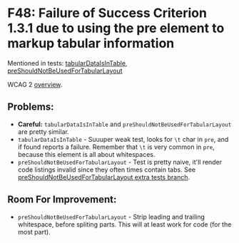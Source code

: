 
# F48: Failure of Success Criterion 1.3.1 due to using the pre element to markup tabular information

Mentioned in tests: [tabularDataIsInTable](https://github.com/quailjs/quail/blob/2.2.15/src/js/custom/tabularDataIsInTable.js), [preShouldNotBeUsedForTabularLayout](https://github.com/quailjs/quail/blob/2.2.15/src/js/custom/preShouldNotBeUsedForTabularLayout.js)

WCAG 2 [overview](http://www.w3.org/TR/2015/NOTE-WCAG20-TECHS-20150226/F48).

## Problems:

* **Careful:** `tabularDataIsInTable` and `preShouldNotBeUsedForTabularLayout` are pretty similar.
* `tabularDataIsInTable` - Suuuper weak test, looks for `\t` char in `pre`, and if found reports a failure. Remember that `\t` is very common in `pre`, because this element is all about whitespaces.
* `preShouldNotBeUsedForTabularLayout` - Test is pretty naive, it'll render code listings invalid since they often times contain tabs. See [preShouldNotBeUsedForTabularLayout extra tests branch](https://github.com/cksource/quail/tree/testsFail/preShouldNotBeUsedForTabularLayout).

## Room For Improvement:

* `preShouldNotBeUsedForTabularLayout` - Strip leading and trailing whitespace, before spliting parts. This will at least work for code (for the most part).